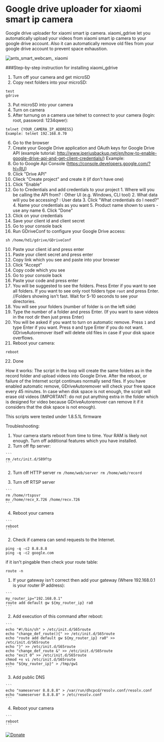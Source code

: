 # Google drive uploader for xiaomi smart ip camera 
Google drive uploader for xiaomi smart ip camera. xiaomi_gdrive let you automatically upload your videos from xiaomi smart ip camera to your google drive account. Also it can automatically remove old files from your google drive account to prevent space exhaustion.

![ants_smart_webcam_ xiaomi](https://cloud.githubusercontent.com/assets/17673243/17768152/76d2a56a-653b-11e6-81db-522a29f9f1f2.png)

###Step-by-step instruction for installing xiaomi_gdrive

1. Turn off your camera and get microSD
2. Copy next folders into your microSD:

  ```
  test
  gdrive
  ```
  
3. Put microSD into your camera
4. Turn on camera
5. After turnung on a camera use telnet to connect to your camera (login: root, password: 1234qwer):

  ```
  telnet {YOUR_CAMERA_IP_ADDRESS}
  Example: telnet 192.168.0.70
  ```

6. Go to the browser
7. Create your Google Drive application and OAuth keys for Google Drive API (example tutorial: http://www.iperiusbackup.net/en/how-to-enable-google-drive-api-and-get-client-credentials/)
Example:
  1. Go to Google Api Console (https://console.developers.google.com/?hl=RU)
  2. Click "Drive API"
  3. Clieck "Create project" and create it (if don't have one)
  4. Click "Enable"
  5. Go to Credentials and add credentials to your project
    1. Where will you be calling the API from? : Other UI (e.g. Windows, CLI tool)
    2. What data will you be accessing? : User data
    3. Click "What credentials do I need?"
    4. Name your credentials as you want
    5. Product name shown to users - use any name
    6. Click "Done"
  6. Click on your credentials
  7. Save your client id and client secret
8. Go to your console back
9. Run GDriveConf to configure your Google Drive access:

  ```
  sh /home/hd1/gdrive/GDriveConf
  ```

10. Paste your client id and press enter
11. Paste your client secret and press enter
12. Copy link which you see and paste into your browser
13. Click "Accept"
14. Copy code which you see
15. Go to your console back
16. Paste your code and press enter
17. You will be suggested to see the folders. Press Enter if you want to see all folders. If you want to see only root folders type `root` and press Enter.
//Folders showing isn't fast. Wait for 5-10 seconds to see your directories.
18. You will see your folders (number of folder is on the left side)
19. Type the number of a folder and press Enter. (If you want to save videos in the root dir then just press Enter)
20. You will be asked if you want to turn on automatic remove. Press `1` and type Enter if you want. Press `0` and type Enter if you do not want. GDriveAutoremover itself will delete old files in case if your disk space overflows.
21. Reboot your camera:

  ```
  reboot
  ```

22. Done

How it works:
The script in the loop will create the same folders as in the record folder and upload videos into Google Drive. After the reboot, or failure of the Internet script continues normally send files. If you have enabled automatic remove, GDriveAutoremover will check your free space every 45 minutes. In case when disk space is not enough, the script will erase old videos (IMPORTANT: do not put anything extra in the folder which is designed for video because GDriveAutoremover can remove it if it considers that the disk space is not enough).

This scripts were tested under 1.8.5.1L firmware

Troubleshooting:

1. Your camera starts reboot from time to time. Your RAM is likely not enough. Turn off additional features which you have installed.
  1. Turn off ftp server:
  
    ```
    rm /etc/init.d/S89ftp
    ```
  
  2. Turn off HTTP server
    ```
    rm /home/web/server
    rm /home/web/record
    ```
  
  3. Turn off RTSP server
  
    ```
    rm /home/rtspsvr
    mv /home/recv_X.726 /home/recv.726
    ```
  
  4. Reboot your camera
  
    ```
    reboot
    ```

2. Check if camera can send requests to the Internet.
  
  ```
  ping -q -c2 8.8.8.8
  ping -q -c2 google.com
  ```

  if it isn't pingable then check your route table:

  ```
  route -n
  ```
  
  1. If your gateway isn't correct then add your gateway (Where 192.168.0.1 is your router IP address):
  
    ```
    my_router_ip="192.168.0.1"
    route add default gw ${my_router_ip} ra0
    ```
  
  2. Add execution of this command after reboot:
  
    ```
    echo "#!/bin/sh" > /etc/init.d/S65route
    echo "change_def_route(){" >> /etc/init.d/S65route
    echo "route add default gw ${my_router_ip} ra0" >> /etc/init.d/S65route
    echo "}" >> /etc/init.d/S65route
    echo "change_def_route &" >> /etc/init.d/S65route
    echo "exit 0" >> /etc/init.d/S65route
    chmod +x vi /etc/init.d/S65route
    echo "${my_router_ip}" > /tmp/gw1
    ```
  
  3. Add public DNS
    
    ```
    echo "nameserver 8.8.8.8" > /var/run/dhcpcd/resolv.conf/resolv.conf
    echo "nameserver 8.8.8.8" > /etc/resolv.conf
    ```
  
  4. Reboot your camera
  
    ```
    reboot
    ```

[![Donate](https://www.paypalobjects.com/en_US/i/btn/btn_donate_LG.gif)](https://www.paypal.com/cgi-bin/webscr?cmd=_donations&business=HTPAA8RYN7APE&lc=UA&item_name=Developing%20open%20source%20projects&item_number=porunov_xiaomi_gdrive&currency_code=USD&bn=PP%2dDonationsBF%3abtn_donate_LG%2egif%3aNonHosted)
